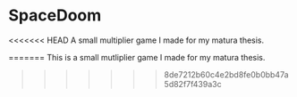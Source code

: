 # SpaceDoom

<<<<<<< HEAD
A small multiplier game I made for my matura thesis.

=======
This is a small mutliplier game I made for my matura thesis.
>>>>>>> 8de7212b60c4e2bd8fe0b0bb47a5d82f7f439a3c
